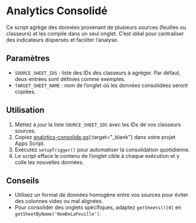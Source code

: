 <!--
Ajout d'un style pour remplacer le lien de titre automatique du thème par « ACCUEIL ».
Ce code CSS rend le texte du lien invisible et ajoute le mot « ACCUEIL » à sa place.
-->
<style>
.markdown-body > h1 > a {
  color: transparent;
  position: relative;
}
.markdown-body > h1 > a::after {
  content: "ACCUEIL";
  color: #0969da;
  position: absolute;
  left: 0;
}
</style>

# Analytics Consolidé

Ce script agrège des données provenant de plusieurs sources (feuilles ou classeurs) et les compile dans un seul onglet. C’est idéal pour centraliser des indicateurs dispersés et faciliter l’analyse.

## Paramètres

- `SOURCE_SHEET_IDS` : liste des IDs des classeurs à agréger. Par défaut, deux entrées sont définies comme exemples.
- `TARGET_SHEET_NAME` : nom de l’onglet où les données consolidées seront copiées.

## Utilisation

1. Mettez à jour la liste `SOURCE_SHEET_IDS` avec les IDs de vos classeurs sources.
2. Copiez [analytics-consolide.gs](https://github.com/BoostYourLife/google-sheets-automation-scripts/blob/main/scripts/analytics-consolide.gs){:target="_blank"} dans votre projet Apps Script.
3. Exécutez `setupTrigger()` pour automatiser la consolidation quotidienne.
4. Le script efface le contenu de l’onglet cible à chaque exécution et y colle les nouvelles données.

## Conseils

- Utilisez un format de données homogène entre vos sources pour éviter des colonnes vides ou mal alignées.
- Pour consolider des onglets spécifiques, adaptez `getSheets()[0]` en `getSheetByName('NomDeLaFeuille')`.